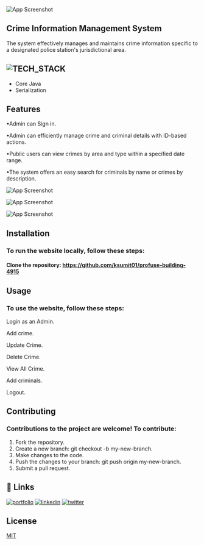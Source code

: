 

![App Screenshot](https://github.com/ksumit01/profuse-building-4915/blob/day_5/ScreenShots/Screenshot%202023-05-03%20at%209.23.53%20PM.png?raw=true)

## Crime Information Management System
The system effectively manages and maintains crime information specific to a designated police station's jurisdictional area.

## ![TECH_STACK](https://img.shields.io/badge/Tech_Stack-%231572B6.svg?style=for-the-badge)


- Core Java
- Serialization



## Features

•Admin can Sign in. 

•Admin can efficiently manage crime and criminal details with ID-based actions.

•Public users can view crimes by area and type within a specified date range.

•The system offers an easy search for criminals by name or crimes by description.




![App Screenshot](https://github.com/ksumit01/profuse-building-4915/blob/main/ScreenShots/Screenshot%202023-05-13%20at%204.56.46%20PM.png?raw=true)


![App Screenshot](https://github.com/ksumit01/profuse-building-4915/blob/main/ScreenShots/Screenshot%202023-05-13%20at%204.57.25%20PM.png?raw=true)

![App Screenshot](https://github.com/ksumit01/profuse-building-4915/blob/main/ScreenShots/Screenshot%202023-05-13%20at%204.59.09%20PM.png?raw=true)

## Installation

### To run the website locally, follow these steps:

#### Clone the repository: https://github.com/ksumit01/profuse-building-4915



    
## Usage

### To use the website, follow these steps:

 Login as an Admin.

Add crime.

Update Crime.

Delete Crime.

View All Crime.

Add criminals.

Logout.



## Contributing

### Contributions to the project are welcome! To contribute:

1. Fork the repository.
2. Create a new branch: git checkout -b my-new-branch.
3. Make changes to the code.
4. Push the changes to your branch: git push origin my-new-branch.
5. Submit a pull request.



## 🔗 Links
[![portfolio](https://img.shields.io/badge/my_portfolio-000?style=for-the-badge&logo=ko-fi&logoColor=white)](https://katherineoelsner.com/)
[![linkedin](https://img.shields.io/badge/linkedin-0A66C2?style=for-the-badge&logo=linkedin&logoColor=white)](https://www.linkedin.com/)
[![twitter](https://img.shields.io/badge/twitter-1DA1F2?style=for-the-badge&logo=twitter&logoColor=white)](https://twitter.com/)


## License

[MIT](https://choosealicense.com/licenses/mit/)

